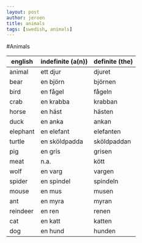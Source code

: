 ```yaml
---
layout: post
author: jeroen
title: animals
tags: [swedish, animals]
---
```


#Animals

| english | indefinite (a(n)) | definite (the) |
| ------- | ----------------- | -------------- |
| animal | ett djur | djuret |
| bear | en björn | björnen |
| bird | en fågel | fågeln |
| crab | en krabba | krabban |
| horse | en häst | hästen |
| duck | en anka | ankan |
| elephant | en elefant | elefanten |
| turtle | en sköldpadda | sköldpaddan |
| pig | en gris | grisen |
| meat | n.a. | kött |
| wolf | en varg | vargen |
| spider | en spindel | spindeln |
| mouse | en mus | musen |
| ant | en myra | myran |
| reindeer | en ren | renen |
| cat | en katt | katten |
| dog | en hund | hunden |
